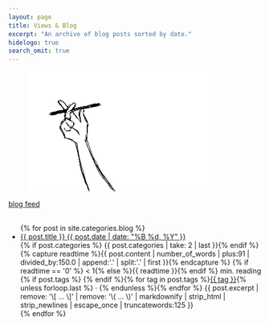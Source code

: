 ```yaml
---
layout: page
title: Views & Blog
excerpt: "An archive of blog posts sorted by date."
hidelogo: true
search_omit: true
---
```

<figure>
    <img src="/images/pen-hand.gif" alt="pen-hand-image" class="center non-selectable"/>
</figure>
<div class="no-print pull-right"><i class="fa fa-rss"></i> <a href="/feed.blog.xml" target="_blank">blog feed</a></div><br/>

<ul class="post-list">
{% for post in site.categories.blog %}
  <li>
    <article>
		<a href="{{ post.url }}">{{ post.title }} <span class="entry-date"><time datetime="{{ post.date | date_to_xmlschema }}">{{ post.date | date: "%B %d, %Y" }}</time></span></a>
	</article>
    <footer>
      <span title="{{ post.categories | take: 2 | last }} category">{% if post.categories %}<i class="fa fa-edit"></i>&nbsp;{{ post.categories | take: 2 | last }}{% endif %}</span>
      <span>{% capture readtime %}{{ post.content | number_of_words | plus:91 | divided_by:150.0 | append:'.' | split:'.' | first }}{% endcapture %}<i class="fa fa-clock-o"></i>&nbsp;{% if readtime == '0' %} &lt; 1{% else %}{{ readtime }}{% endif %} min. reading</span>
      <span>{% if post.tags %}<i class="fa fa-tags"></i>&nbsp;{% endif %}{% for tag in post.tags %}<a href="/tags/#{{ tag }}" title="Posts tagged {{ tag }}">{{ tag }}</a>{% unless forloop.last %}&nbsp;·&nbsp;{% endunless %}{% endfor %}</span>
      <span class="excerpt">{{ post.excerpt | remove: '\[ ... \]' | remove: '\( ... \)' | markdownify | strip_html | strip_newlines | escape_once | truncatewords:125 }}</span>
    </footer>
  </li>
{% endfor %}
</ul>